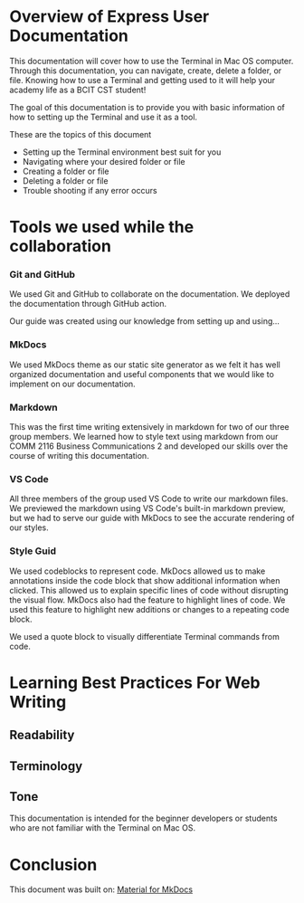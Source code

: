 # Overview of Express User Documentation

This documentation will cover how to use the Terminal in Mac OS computer. Through this documentation, you can navigate, create, delete a folder, or file. Knowing how to use a Terminal and getting used to it will help your academy life as a BCIT CST student! 

The goal of this documentation is to provide you with basic information of how to setting up the Terminal and use it as a tool. 

These are the topics of this document

- Setting up the Terminal environment best suit for you
- Navigating where your desired folder or file
- Creating a folder or file
- Deleting a folder or file
- Trouble shooting if any error occurs

# Tools we used while the collaboration

### Git and GitHub
We used Git and GitHub to collaborate on the documentation. We deployed the documentation through GitHub action.

Our guide was created using our knowledge from setting up and using... 

### MkDocs
We used MkDocs theme as our static site generator as we felt it has well organized documentation and useful components that we would like to implement on our documentation. 

### Markdown
This was the first time writing extensively in markdown for two of our three group members. We learned how to style text using markdown from our COMM 2116 Business Communications 2 and developed our skills over the course of writing this documentation.

### VS Code
All three members of the group used VS Code to write our markdown files. We previewed the markdown using VS Code's built-in markdown preview, but we had to serve our guide with MkDocs to see the accurate rendering of our styles.

### Style Guid

We used codeblocks to represent code. MkDocs allowed us to make annotations inside the code block that show additional information when clicked. This allowed us to explain specific lines of code without disrupting the visual flow. MkDocs also had the feature to highlight lines of code. We used this feature to highlight new additions or changes to a repeating code block.

We used a quote block to visually differentiate Terminal commands from code.

# Learning Best Practices For Web Writing


## Readability



## Terminology


## Tone
This documentation is intended for the beginner developers or students who are not familiar with the Terminal on Mac OS. 

# Conclusion



This document was built on: [Material for MkDocs](https://squidfunk.github.io/mkdocs-material/)
